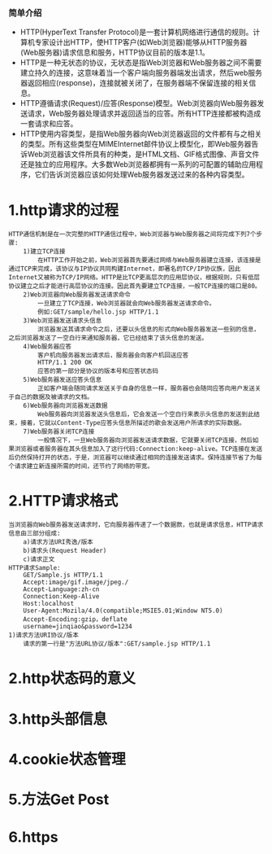 ### 简单介绍
- HTTP(HyperText Transfer Protocol)是一套计算机网络进行通信的规则。计算机专家设计出HTTP，使HTTP客户(如Web浏览器)能够从HTTP服务器(Web服务器)请求信息和服务，HTTP协议目前的版本是1.1。
- HTTP是一种无状态的协议，无状态是指Web浏览器和Web服务器之间不需要建立持久的连接，这意味着当一个客户端向服务器端发出请求，然后web服务器返回相应(response)，连接就被关闭了，在服务器端不保留连接的相关信息。
- HTTP遵循请求(Request)/应答(Response)模型。Web浏览器向Web服务器发送请求，Web服务器处理请求并返回适当的应答。所有HTTP连接都被构造成一套请求和应答。
- HTTP使用内容类型，是指Web服务器向Web浏览器返回的文件都有与之相关的类型。所有这些类型在MIMEInternet邮件协议上模型化，即Web服务器告诉Web浏览器该文件所具有的种类，是HTML文档、GIF格式图像、声音文件还是独立的应用程序。大多数Web浏览器都拥有一系列的可配置的辅助应用程序，它们告诉浏览器应该如何处理Web服务器发送过来的各种内容类型。

# 1.http请求的过程
    HTTP通信机制是在一次完整的HTTP通信过程中，Web浏览器与Web服务器之间将完成下列7个步骤:
        1)建立TCP连接
            在HTTP工作开始之前，Web浏览器首先要通过网络与Web服务器建立连接，该连接是通过TCP来完成，该协议与IP协议共同构建Internet，即著名的TCP/IP协议族，因此Internet又被称为TCP/IP网络。HTTP是比TCP更高层次的应用层协议，根据规则，只有低层协议建立之后才能进行高层协议的连接。因此首先要建立TCP连接，一般TCP连接的端口是80。
        2)Web浏览器向Web服务器发送请求命令
            一旦建立了TCP连接，Web浏览器就会向Web服务器发送请求命令。
            例如:GET/sample/hello.jsp HTTP/1.1
        3)Web浏览器发送请求头信息
            浏览器发送其请求命令之后，还要以头信息的形式向Web服务器发送一些别的信息，之后浏览器发送了一空白行来通知服务器，它已经结束了该头信息的发送。
        4)Web服务器应答
            客户机向服务器发出请求后，服务器会向客户机回送应答
            HTTP/1.1 200 OK
            应答的第一部分是协议的版本号和应答状态码
        5)Web服务器发送应答头信息
            正如客户端会随同请求发送关于自身的信息一样，服务器也会随同应答向用户发送关于自己的数据及被请求的文档。
        6)Web服务器向浏览器发送数据
            Web服务器向浏览器发送头信息后，它会发送一个空白行来表示头信息的发送到此结束，接着，它就以Content-Type应答头信息所描述的歌会发送用户所请求的实际数据。
        7)Web服务器关闭TCP连接
            一般情况下，一旦Web服务器向浏览器发送请求数据，它就要关闭TCP连接，然后如果浏览器或者服务器在其头信息加入了这行代码:Connection:keep-alive。TCP连接在发送后仍然保持打开的状态，于是，浏览器可以继续通过相同的连接发送请求。保持连接节省了为每个请求建立新连接所需的时间，还节约了网络的带宽。

# 2.HTTP请求格式
    当浏览器向Web服务器发送请求时，它向服务器传递了一个数据款，也就是请求信息，HTTP请求信息由三部分组成:
        a)请求方法URI秀逸/版本
        b)请求头(Request Header)
        c)请求正文
    HTTP请求Sample:
        GET/Sample.js HTTP/1.1
        Accept:image/gif.image/jpeg./
        Accept-Language:zh-cn
        Connection:Keep-Alive
        Host:localhost
        User-Agent:Mozila/4.0(compatible;MSIE5.01;Window NT5.0)
        Accept-Encoding:gzip，deflate
        username=jinqiao&password=1234
    1)请求方法URI协议/版本
        请求的第一行是"方法URL协议/版本":GET/sample.jsp HTTP/1.1

# 2.http状态码的意义
# 3.http头部信息
# 4.cookie状态管理
# 5.方法Get Post
# 6.https